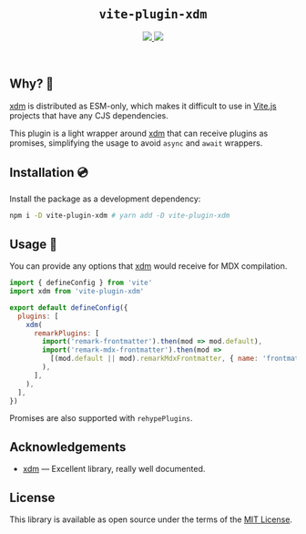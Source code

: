 <h2 align='center'><samp>vite-plugin-xdm</samp></h2>

<p align='center'>
  <a href='https://www.npmjs.com/package/vite-plugin-xdm'>
    <img src='https://img.shields.io/npm/v/vite-plugin-xdm?color=222&style=flat-square'>
  </a>
  <a href='https://github.com/ElMassimo/vite-plugin-xdm/blob/main/LICENSE.txt'>
    <img src='https://img.shields.io/badge/license-MIT-blue.svg'>
  </a>
</p>

<br>

[plugin]: https://github.com/ElMassimo/vite-plugin-xdm
[vite.js]: http://vitejs.dev/
[xdm]: https://github.com/wooorm/xdm

## Why? 🤔

[xdm] is distributed as ESM-only, which makes it difficult to use
in [Vite.js] projects that have any CJS dependencies.

This plugin is a light wrapper around [xdm] that can receive plugins as promises,
simplifying the usage to avoid `async` and `await` wrappers.


## Installation 💿

Install the package as a development dependency:

```bash
npm i -D vite-plugin-xdm # yarn add -D vite-plugin-xdm
```

## Usage 🚀

You can provide any options that [xdm] would receive for MDX compilation.

```js
import { defineConfig } from 'vite'
import xdm from 'vite-plugin-xdm'

export default defineConfig({
  plugins: [
    xdm(
      remarkPlugins: [
        import('remark-frontmatter').then(mod => mod.default),
        import('remark-mdx-frontmatter').then(mod =>
          [(mod.default || mod).remarkMdxFrontmatter, { name: 'frontmatter' }]
        ),
      ],
    ),
  ],
})
```

Promises are also supported with `rehypePlugins`.

## Acknowledgements

- [xdm] — Excellent library, really well documented.

## License

This library is available as open source under the terms of the [MIT License](https://opensource.org/licenses/MIT).
